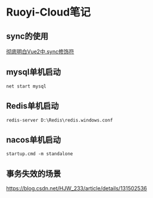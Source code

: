 # Ruoyi-Cloud笔记

## sync的使用

[彻底明白Vue2中.sync修饰符](https://blog.csdn.net/duansamve/article/details/122903268)

## mysql单机启动

```
net start mysql
```

## Redis单机启动

```
redis-server D:\Redis\redis.windows.conf
```

## nacos单机启动

```
startup.cmd -m standalone
```

## 事务失效的场景

https://blog.csdn.net/HJW_233/article/details/131502536